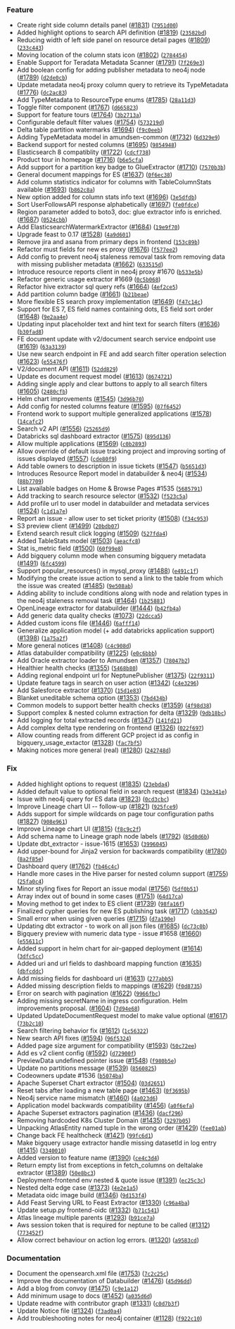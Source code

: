 ### Feature
* Create right side column details panel ([#1831](https://github.com/deliveryhero/amundsen/issues/1831)) ([`7951d00`](https://github.com/deliveryhero/amundsen/commit/7951d000a853342430e067547406f03fa5daef3f))
* Added highlight options to search API definition ([#1819](https://github.com/deliveryhero/amundsen/issues/1819)) ([`23582bd`](https://github.com/deliveryhero/amundsen/commit/23582bd5581d5fd89d5317c6e715b4b28aeb2f87))
* Reducing width of left side panel on resource detail pages ([#1809](https://github.com/deliveryhero/amundsen/issues/1809)) ([`233c443`](https://github.com/deliveryhero/amundsen/commit/233c443d322131d763d046b78ae619490ced0e6f))
* Moving location of the column stats icon ([#1802](https://github.com/deliveryhero/amundsen/issues/1802)) ([`2784454`](https://github.com/deliveryhero/amundsen/commit/2784454259eee53f193bc451568565cf086bdba2))
* Enable Support for Teradata Metadata Scanner ([#1791](https://github.com/deliveryhero/amundsen/issues/1791)) ([`7f269e3`](https://github.com/deliveryhero/amundsen/commit/7f269e336449cdaf0159379b12d9bb7cda203326))
* Add boolean config for adding publisher metadata to neo4j node ([#1789](https://github.com/deliveryhero/amundsen/issues/1789)) ([`d2de0cb`](https://github.com/deliveryhero/amundsen/commit/d2de0cb34666d7c923f75e62587f70c5a8ab3933))
* Update metadata neo4j proxy column query to retrieve its TypeMetadata ([#1776](https://github.com/deliveryhero/amundsen/issues/1776)) ([`dc2ac83`](https://github.com/deliveryhero/amundsen/commit/dc2ac83080c8fc1e2db36cf55495844b6735e5ea))
* Add TypeMetadata to ResourceType enums ([#1785](https://github.com/deliveryhero/amundsen/issues/1785)) ([`28a11d3`](https://github.com/deliveryhero/amundsen/commit/28a11d35ff17ec30d0da8908bd9945ebe670e63f))
* Toggle filter component ([#1767](https://github.com/deliveryhero/amundsen/issues/1767)) ([`d665823`](https://github.com/deliveryhero/amundsen/commit/d665823ad16d5eee16dcd1a2194b2d43dd010719))
* Support for feature tours ([#1764](https://github.com/deliveryhero/amundsen/issues/1764)) ([`3b2713a`](https://github.com/deliveryhero/amundsen/commit/3b2713a0d35e012131a65720ac4a92c0eb7e8be6))
* Configurable default filter values ([#1754](https://github.com/deliveryhero/amundsen/issues/1754)) ([`573219d`](https://github.com/deliveryhero/amundsen/commit/573219dbb1cff08b8a4df2578eb5ec7339ef5a95))
* Delta table partition watermarks ([#1694](https://github.com/deliveryhero/amundsen/issues/1694)) ([`f9c0eeb`](https://github.com/deliveryhero/amundsen/commit/f9c0eeb02dba4705c0b2f52f3d79246c06e4bced))
* Adding TypeMetadata model in amundsen-common ([#1732](https://github.com/deliveryhero/amundsen/issues/1732)) ([`6d329e9`](https://github.com/deliveryhero/amundsen/commit/6d329e99c488222ed110539cf3a860ead32076a3))
* Backend support for nested columns ([#1695](https://github.com/deliveryhero/amundsen/issues/1695)) ([`9854948`](https://github.com/deliveryhero/amundsen/commit/98549484befea6e72a5d160038c8b36b39af0564))
* Elasticsearch 8 compatiblity ([#1722](https://github.com/deliveryhero/amundsen/issues/1722)) ([`cdcf738`](https://github.com/deliveryhero/amundsen/commit/cdcf738fe84631e0b55a0e8b79b0bd26963c58c0))
* Product tour in homepage ([#1716](https://github.com/deliveryhero/amundsen/issues/1716)) ([`b6e5cfa`](https://github.com/deliveryhero/amundsen/commit/b6e5cfa829948e359b94f66223915a9ac648f5a6))
* Add support for a partition key badge to GlueExtractor ([#1710](https://github.com/deliveryhero/amundsen/issues/1710)) ([`7570b3b`](https://github.com/deliveryhero/amundsen/commit/7570b3b31335fc8074656118d724d0231c777bfb))
* General document mappings for ES ([#1637](https://github.com/deliveryhero/amundsen/issues/1637)) ([`0f6ec38`](https://github.com/deliveryhero/amundsen/commit/0f6ec38548492cb6eb328b451b656613d3c17df6))
* Add column statistics indicator for columns with TableColumnStats available ([#1693](https://github.com/deliveryhero/amundsen/issues/1693)) ([`b862c8a`](https://github.com/deliveryhero/amundsen/commit/b862c8ac6c7cb9f32ed04b42afe407d21aefddaf))
* New option added for column stats info text ([#1696](https://github.com/deliveryhero/amundsen/issues/1696)) ([`3e5dfdb`](https://github.com/deliveryhero/amundsen/commit/3e5dfdbbac1bcbaa34d5830bf94c41a35ae80841))
* Sort UserFollowsAPI response alphabetically ([#1697](https://github.com/deliveryhero/amundsen/issues/1697)) ([`fe0fdce`](https://github.com/deliveryhero/amundsen/commit/fe0fdce5d81f93b5294889c0c33eddc701121ab3))
* Region parameter added to boto3, doc: glue extractor info is enriched. ([#1687](https://github.com/deliveryhero/amundsen/issues/1687)) ([`0524cbb`](https://github.com/deliveryhero/amundsen/commit/0524cbbb4cf46ff34b7d11d9df9791ff29fcce72))
* Add ElasticsearchWatermarkExtractor ([#1684](https://github.com/deliveryhero/amundsen/issues/1684)) ([`19e9f70`](https://github.com/deliveryhero/amundsen/commit/19e9f7066c7908c9ee7866026190b1ac1baf3779))
* Upgrade feast to 0.17 ([#1528](https://github.com/deliveryhero/amundsen/issues/1528)) ([`4a9d601`](https://github.com/deliveryhero/amundsen/commit/4a9d60176767c4d68d1cad5b093320ea22e26a49))
* Remove jira and asana from primary deps in frontend ([`153c89b`](https://github.com/deliveryhero/amundsen/commit/153c89b59a043672dd90837b551659db55df93fa))
* Refactor must fields for new es proxy ([#1676](https://github.com/deliveryhero/amundsen/issues/1676)) ([`f577ee2`](https://github.com/deliveryhero/amundsen/commit/f577ee202c1341c5ceb29f9490e8d28b4fe53160))
* Add config to prevent neo4j staleness removal task from removing data with missing publisher metadata ([#1662](https://github.com/deliveryhero/amundsen/issues/1662)) ([`633515d`](https://github.com/deliveryhero/amundsen/commit/633515daae9435dfe98b08ffd930fce87bb284e3))
* Introduce resource reports client in neo4j proxy #1670 ([`b533e5b`](https://github.com/deliveryhero/amundsen/commit/b533e5bb2203a6250e38bb1e4a79c7d88d1497e3))
* Refactor generic usage extractor #1669 ([`0c5b068`](https://github.com/deliveryhero/amundsen/commit/0c5b06804710e2b6aebbc1f1f800e9febbafbcaf))
* Refactor hive extractor sql query refs ([#1664](https://github.com/deliveryhero/amundsen/issues/1664)) ([`4ef2ce5`](https://github.com/deliveryhero/amundsen/commit/4ef2ce53acfb599e60252e2ed2bc92d10c476fb3))
* Add partition column badge ([#1661](https://github.com/deliveryhero/amundsen/issues/1661)) ([`b21beae`](https://github.com/deliveryhero/amundsen/commit/b21beaefb1378c3d41936f483a61d8234c6feb35))
* More flexible ES search proxy implementation ([#1649](https://github.com/deliveryhero/amundsen/issues/1649)) ([`f47c14c`](https://github.com/deliveryhero/amundsen/commit/f47c14ca6c6726be4e5b9036ce26440c57ab8c7d))
* Support for ES 7, ES field names containing dots, ES field sort order ([#1648](https://github.com/deliveryhero/amundsen/issues/1648)) ([`9e2aa4e`](https://github.com/deliveryhero/amundsen/commit/9e2aa4e0b093d1875cf37028ac64e5e588be2b8b))
* Updating input placeholder text and hint text for search filters ([#1636](https://github.com/deliveryhero/amundsen/issues/1636)) ([`b30fad8`](https://github.com/deliveryhero/amundsen/commit/b30fad8f5feac886108da6be5faaefc545b2b299))
* FE document update with v2/document search service endpoint use ([#1619](https://github.com/deliveryhero/amundsen/issues/1619)) ([`63a3139`](https://github.com/deliveryhero/amundsen/commit/63a3139080600d630c4d7db4d53f8c7d3b0c7403))
* Use new search endpoint in FE and add search filter operation selection ([#1623](https://github.com/deliveryhero/amundsen/issues/1623)) ([`e55476f`](https://github.com/deliveryhero/amundsen/commit/e55476f590d9e2c901a4bf2487559f64d9128a1f))
* V2/document API ([#1611](https://github.com/deliveryhero/amundsen/issues/1611)) ([`52dd829`](https://github.com/deliveryhero/amundsen/commit/52dd82975ca24f77c4e8aad43de00bec6016dcb5))
* Update es document request model ([#1613](https://github.com/deliveryhero/amundsen/issues/1613)) ([`8674721`](https://github.com/deliveryhero/amundsen/commit/86747215ac75f6e263b71055d1e9d1a530c1e6e5))
* Adding single apply and clear buttons to apply to all search filters ([#1605](https://github.com/deliveryhero/amundsen/issues/1605)) ([`2480cfb`](https://github.com/deliveryhero/amundsen/commit/2480cfbd5150576a33b6949f164844f31b58f08e))
* Helm chart improvements ([#1545](https://github.com/deliveryhero/amundsen/issues/1545)) ([`3d96b70`](https://github.com/deliveryhero/amundsen/commit/3d96b70cdf3d40099ee16c484ea2b9ca99c1ca83))
* Add config for nested columns feature ([#1595](https://github.com/deliveryhero/amundsen/issues/1595)) ([`07f6452`](https://github.com/deliveryhero/amundsen/commit/07f64520eb6fd85ed542469d26df22cb1f489c26))
* Frontend work to support multiple generalized applications ([#1578](https://github.com/deliveryhero/amundsen/issues/1578)) ([`14cafc2`](https://github.com/deliveryhero/amundsen/commit/14cafc2d4cf7ecc5f5abdccb7d441f47644f7d21))
* Search v2 API ([#1556](https://github.com/deliveryhero/amundsen/issues/1556)) ([`25265d9`](https://github.com/deliveryhero/amundsen/commit/25265d9cbae7f6c28ad09923f302994b128620df))
* Databricks sql dashboard extractor ([#1575](https://github.com/deliveryhero/amundsen/issues/1575)) ([`895d136`](https://github.com/deliveryhero/amundsen/commit/895d136eae4860d81042137a4a1150f868e99e05))
* Allow multiple applications ([#1569](https://github.com/deliveryhero/amundsen/issues/1569)) ([`c0b2893`](https://github.com/deliveryhero/amundsen/commit/c0b28938942242a09d1ec275a312d79722227e24))
* Allow override of default issue tracking project and improving sorting of issues displayed ([#1557](https://github.com/deliveryhero/amundsen/issues/1557)) ([`cde80f9`](https://github.com/deliveryhero/amundsen/commit/cde80f95fd4b40c3ab73abafece128c7acb73eb5))
* Add table owners to description in issue tickets ([#1547](https://github.com/deliveryhero/amundsen/issues/1547)) ([`b5651d3`](https://github.com/deliveryhero/amundsen/commit/b5651d38fc7e2f396faa746896f5e37ae4f9ee11))
* Introduces Resource Report model in databuilder & neo4j ([#1534](https://github.com/deliveryhero/amundsen/issues/1534)) ([`88b7709`](https://github.com/deliveryhero/amundsen/commit/88b7709023b3a8efc8b6c59a0919aa36a9af6067))
* List available badges on Home & Browse Pages #1535 ([`5685791`](https://github.com/deliveryhero/amundsen/commit/5685791bf91233bd1e6b18301f3c4f329d422d5b))
* Add tracking to search resource selector ([#1532](https://github.com/deliveryhero/amundsen/issues/1532)) ([`f523c5a`](https://github.com/deliveryhero/amundsen/commit/f523c5a99ccdc6ccfde031ab953722ece6b69ced))
* Add profile url to user model in databuilder and metadata services ([#1524](https://github.com/deliveryhero/amundsen/issues/1524)) ([`c1d1a7e`](https://github.com/deliveryhero/amundsen/commit/c1d1a7e474d4935b3f988ebe8edce08cc9f1a77b))
* Report an issue - allow user to set ticket priority ([#1508](https://github.com/deliveryhero/amundsen/issues/1508)) ([`f34c953`](https://github.com/deliveryhero/amundsen/commit/f34c95380a730445c1a7d1035cf0dbe969818d0c))
* S3 preview client ([#1499](https://github.com/deliveryhero/amundsen/issues/1499)) ([`20bdb07`](https://github.com/deliveryhero/amundsen/commit/20bdb07aca9e697d656853ee427933048b70d47e))
* Extend search result click logging ([#1509](https://github.com/deliveryhero/amundsen/issues/1509)) ([`527fda4`](https://github.com/deliveryhero/amundsen/commit/527fda4b87415a0b9343f53b51f783fa42481f95))
* Added TableStats model ([#1503](https://github.com/deliveryhero/amundsen/issues/1503)) ([`aeacfc8`](https://github.com/deliveryhero/amundsen/commit/aeacfc8e79793b92e81695e47e78194a888fcf04))
* Stat is_metric field ([#1500](https://github.com/deliveryhero/amundsen/issues/1500)) ([`60f99e8`](https://github.com/deliveryhero/amundsen/commit/60f99e8d8db034871cc62ac3d417551be9de1fb0))
* Add bigquery column mode when consuming bigquery metadata ([#1491](https://github.com/deliveryhero/amundsen/issues/1491)) ([`6fc4599`](https://github.com/deliveryhero/amundsen/commit/6fc4599fc0a7a022ff8bb590fa1ba5dad66f3082))
* Support popular_resources() in mysql_proxy ([#1488](https://github.com/deliveryhero/amundsen/issues/1488)) ([`e491c1f`](https://github.com/deliveryhero/amundsen/commit/e491c1f71e8dc85c24dcb6a3f2f11579ce2bcd7b))
* Modifying the create issue action to send a link to the table from which the issue was created ([#1485](https://github.com/deliveryhero/amundsen/issues/1485)) ([`9e508ab`](https://github.com/deliveryhero/amundsen/commit/9e508ab02b9f0a3e4ae62ed06fc03fc7c35ea2fb))
* Adding ability to include conditions along with node and relation types in the neo4j staleness removal task ([#1464](https://github.com/deliveryhero/amundsen/issues/1464)) ([`1b25881`](https://github.com/deliveryhero/amundsen/commit/1b2588158bf2a568441a2a3cbf8b9735de4d3079))
* OpenLineage extractor for databuilder ([#1444](https://github.com/deliveryhero/amundsen/issues/1444)) ([`b42fb4a`](https://github.com/deliveryhero/amundsen/commit/b42fb4a72379e6b346ad69a8454489c45ed9fafe))
* Add generic data quality checks ([#1073](https://github.com/deliveryhero/amundsen/issues/1073)) ([`22dcca5`](https://github.com/deliveryhero/amundsen/commit/22dcca55d1348de677c33de5af5b62528e4cf2b6))
* Added custom icons file ([#1446](https://github.com/deliveryhero/amundsen/issues/1446)) ([`6afff14`](https://github.com/deliveryhero/amundsen/commit/6afff143a72d43dfce2a4cdef97e624bc60fd745))
* Generalize application model (+ add databricks application support) ([#1398](https://github.com/deliveryhero/amundsen/issues/1398)) ([`1a75a2f`](https://github.com/deliveryhero/amundsen/commit/1a75a2f16648e73698b8b6b21641ed8d2e4c5c0e))
* More general notices ([#1408](https://github.com/deliveryhero/amundsen/issues/1408)) ([`c4c908d`](https://github.com/deliveryhero/amundsen/commit/c4c908df7a14e72058932f4d597656df5a926f48))
* Atlas databuilder compatibility ([#1225](https://github.com/deliveryhero/amundsen/issues/1225)) ([`e0c6bbb`](https://github.com/deliveryhero/amundsen/commit/e0c6bbba06ab5fe2b4c237495c1da7593dee0ec6))
* Add Oracle extractor loader to Amundsen ([#1357](https://github.com/deliveryhero/amundsen/issues/1357)) ([`78047b2`](https://github.com/deliveryhero/amundsen/commit/78047b22e3eaf588c9de9e2f9541bba9c03409ef))
* Healthier health checks ([#1355](https://github.com/deliveryhero/amundsen/issues/1355)) ([`5468b80`](https://github.com/deliveryhero/amundsen/commit/5468b80da6a650e0359a8992cbd8c0453e8866b0))
* Adding regional endpoint url for NeptunePublisher ([#1375](https://github.com/deliveryhero/amundsen/issues/1375)) ([`22f9311`](https://github.com/deliveryhero/amundsen/commit/22f9311de1a887684198bc284d292c260db6dc6a))
* Update feature tags in search on user action ([#1342](https://github.com/deliveryhero/amundsen/issues/1342)) ([`c4e3296`](https://github.com/deliveryhero/amundsen/commit/c4e3296c1059d4b2b97d0d40eabc157428c3835a))
* Add Salesforce extractor ([#1370](https://github.com/deliveryhero/amundsen/issues/1370)) ([`15d1e83`](https://github.com/deliveryhero/amundsen/commit/15d1e83e25a760ca8c0cfd55b112e9fe16172696))
* Blanket uneditable schema option ([#1353](https://github.com/deliveryhero/amundsen/issues/1353)) ([`7bd434b`](https://github.com/deliveryhero/amundsen/commit/7bd434bf798fff029f69ac135ce16229f1cce448))
* Common models to support better health checks ([#1359](https://github.com/deliveryhero/amundsen/issues/1359)) ([`4f98d38`](https://github.com/deliveryhero/amundsen/commit/4f98d3884854a368e4634856007da5c82019555c))
* Support complex & nested column extraction for delta ([#1329](https://github.com/deliveryhero/amundsen/issues/1329)) ([`9db18bc`](https://github.com/deliveryhero/amundsen/commit/9db18bc080aaa79bb45e73f5fe3805c73c0f780c))
* Add logging for total extracted records ([#1347](https://github.com/deliveryhero/amundsen/issues/1347)) ([`141fd21`](https://github.com/deliveryhero/amundsen/commit/141fd210510695f6162ef58cdce26ddb0b2d1dc3))
* Add complex delta type rendering on frontend ([#1326](https://github.com/deliveryhero/amundsen/issues/1326)) ([`022f697`](https://github.com/deliveryhero/amundsen/commit/022f697d78257b7a754b6d54e495da9f63821971))
* Allow counting reads from different GCP project id as config in bigquery_usage_extactor ([#1328](https://github.com/deliveryhero/amundsen/issues/1328)) ([`fac7bf5`](https://github.com/deliveryhero/amundsen/commit/fac7bf5b6b42162d00fb4c4291b437448f45364f))
* Making notices more general (real) ([#1280](https://github.com/deliveryhero/amundsen/issues/1280)) ([`242748d`](https://github.com/deliveryhero/amundsen/commit/242748dae8097a19b5e57aa8f7d4e597d926b8bf))

### Fix
* Added highlight options to request ([#1835](https://github.com/deliveryhero/amundsen/issues/1835)) ([`23ebda4`](https://github.com/deliveryhero/amundsen/commit/23ebda447e37fd01deae701e118627ca449aa1bc))
* Added default value to optional field in search request ([#1834](https://github.com/deliveryhero/amundsen/issues/1834)) ([`33e341e`](https://github.com/deliveryhero/amundsen/commit/33e341ed52825cc4ffa734a4c33f5e3e2526ccff))
* Issue with neo4j query for ES data ([#1823](https://github.com/deliveryhero/amundsen/issues/1823)) ([`0cd3cbc`](https://github.com/deliveryhero/amundsen/commit/0cd3cbc82820928587ae74f247b3a0b3b400ae6f))
* Improve Lineage chart UI -- follow-up ([#1821](https://github.com/deliveryhero/amundsen/issues/1821)) ([`925fce9`](https://github.com/deliveryhero/amundsen/commit/925fce9c6ae72a125d783dd94eacae93e2383abd))
* Adds support for simple wildcards on page tour configuration paths ([#1827](https://github.com/deliveryhero/amundsen/issues/1827)) ([`908e961`](https://github.com/deliveryhero/amundsen/commit/908e96147a1b8d7e963c314e8d16cb6c2da4e695))
* Improve Lineage chart UI ([#1815](https://github.com/deliveryhero/amundsen/issues/1815)) ([`f8c9c2f`](https://github.com/deliveryhero/amundsen/commit/f8c9c2f62a8e33f9bb2fc028b391640e5029c0c5))
* Add schema name to Lineage graph node labels ([#1792](https://github.com/deliveryhero/amundsen/issues/1792)) ([`85d0d6b`](https://github.com/deliveryhero/amundsen/commit/85d0d6b5dbb87ec52ff0d74a3824a8e3ab94aa6a))
* Update dbt_extractor - issue-1615 ([#1653](https://github.com/deliveryhero/amundsen/issues/1653)) ([`3996045`](https://github.com/deliveryhero/amundsen/commit/3996045d21ecd80de4a52cbc6e45f9c89b086242))
* Add upper-bound for Jinja2 version for backwards compatibility ([#1780](https://github.com/deliveryhero/amundsen/issues/1780)) ([`8a2f85e`](https://github.com/deliveryhero/amundsen/commit/8a2f85e8ceae2f16ddfafd81da4c64fb37205f13))
* Dashboard query ([#1762](https://github.com/deliveryhero/amundsen/issues/1762)) ([`fb46c4c`](https://github.com/deliveryhero/amundsen/commit/fb46c4cf6654aecb05e72a3463bfa2615e680f2e))
* Handle more cases in the Hive parser for nested column support ([#1755](https://github.com/deliveryhero/amundsen/issues/1755)) ([`25fa0c4`](https://github.com/deliveryhero/amundsen/commit/25fa0c4016c96b8858ec21297a0887885aa9939a))
* Minor styling fixes for Report an issue modal ([#1756](https://github.com/deliveryhero/amundsen/issues/1756)) ([`5df0b51`](https://github.com/deliveryhero/amundsen/commit/5df0b51cc923a571cf1214aed134e4fcb00531a4))
* Array index out of bound in some cases ([#1751](https://github.com/deliveryhero/amundsen/issues/1751)) ([`64d17ca`](https://github.com/deliveryhero/amundsen/commit/64d17caa6cfb8532ceb65f7236ba1876f4f442ea))
* Moving method to get index to ES client ([#1739](https://github.com/deliveryhero/amundsen/issues/1739)) ([`98fa16f`](https://github.com/deliveryhero/amundsen/commit/98fa16f59294b5e0859a1059d94be8316245cca4))
* Finalized cypher queries for new ES publishing task ([#1717](https://github.com/deliveryhero/amundsen/issues/1717)) ([`cbb3542`](https://github.com/deliveryhero/amundsen/commit/cbb35423fac1a1aac1e02ac9de33e62ddd8c350c))
* Small error when using given queries ([#1715](https://github.com/deliveryhero/amundsen/issues/1715)) ([`d7a190e`](https://github.com/deliveryhero/amundsen/commit/d7a190e09cf587fed2be256501d91d683b738766))
* Updating dbt extractor - to work on all json files ([#1685](https://github.com/deliveryhero/amundsen/issues/1685)) ([`dc73c0b`](https://github.com/deliveryhero/amundsen/commit/dc73c0bef20dd3d9272f34254ca65a89cfc4eb87))
* Bigquery preview with numeric data type - issue #1658 ([#1660](https://github.com/deliveryhero/amundsen/issues/1660)) ([`e55611c`](https://github.com/deliveryhero/amundsen/commit/e55611c6416fc77d0f90dedc586cff01750b4010))
* Added support in helm chart for air-gapped deployment ([#1614](https://github.com/deliveryhero/amundsen/issues/1614)) ([`3dfc5cc`](https://github.com/deliveryhero/amundsen/commit/3dfc5cc05e2bc1112dfff5d803a79a40458659ea))
* Added uri and url fields to dashboard mapping function ([#1635](https://github.com/deliveryhero/amundsen/issues/1635)) ([`dbfcddc`](https://github.com/deliveryhero/amundsen/commit/dbfcddcd3f3b2e365c683055684caa9e07796142))
* Add missing fields for dashboard uri ([#1631](https://github.com/deliveryhero/amundsen/issues/1631)) ([`277abb5`](https://github.com/deliveryhero/amundsen/commit/277abb5f74beea7c844dc4ab553ddffbcae726d0))
* Added missing description fields to mappings ([#1629](https://github.com/deliveryhero/amundsen/issues/1629)) ([`f0d8735`](https://github.com/deliveryhero/amundsen/commit/f0d8735d701fcce9207a7c63ffc887f8f82c92a2))
* Error on search with pagination ([#1622](https://github.com/deliveryhero/amundsen/issues/1622)) ([`9966fbc`](https://github.com/deliveryhero/amundsen/commit/9966fbce15f275ba99af80bfec91906c0192927c))
* Adding missing secretName in ingress configuration.  Helm improvements proposal. ([#1604](https://github.com/deliveryhero/amundsen/issues/1604)) ([`7d94e68`](https://github.com/deliveryhero/amundsen/commit/7d94e68c6166c8867156184a9d78f7efcf4e37be))
* Updated UpdateDocumentRequest model to make value optional ([#1617](https://github.com/deliveryhero/amundsen/issues/1617)) ([`73b2c10`](https://github.com/deliveryhero/amundsen/commit/73b2c10a9aa6a55c1d7d88ff1e2e53c39273e55f))
* Search filtering behavior fix ([#1612](https://github.com/deliveryhero/amundsen/issues/1612)) ([`1c56322`](https://github.com/deliveryhero/amundsen/commit/1c56322b4260f157e162bf5cf78472472f2a9dbc))
* New search API fixes ([#1594](https://github.com/deliveryhero/amundsen/issues/1594)) ([`96f5324`](https://github.com/deliveryhero/amundsen/commit/96f53241d4be105953fa97b4832b1cfad6410a2e))
* Added page size argument for compatibility ([#1593](https://github.com/deliveryhero/amundsen/issues/1593)) ([`50c72ee`](https://github.com/deliveryhero/amundsen/commit/50c72ee082ec14ac06f4f6a962e7f9830869b103))
* Add es v2 client config ([#1592](https://github.com/deliveryhero/amundsen/issues/1592)) ([`d72900f`](https://github.com/deliveryhero/amundsen/commit/d72900f2a68d4383cdc99ee317628fb2a00160b9))
* PreviewData undefined pointer issue ([#1548](https://github.com/deliveryhero/amundsen/issues/1548)) ([`f980b5e`](https://github.com/deliveryhero/amundsen/commit/f980b5e8327178859ea36311632f8facb5d222a4))
* Update no partitions message ([#1539](https://github.com/deliveryhero/amundsen/issues/1539)) ([`8560825`](https://github.com/deliveryhero/amundsen/commit/85608250d130fbd76ef5538924123a8209f10c13))
* Codeowners update #1536 ([`b5074ba`](https://github.com/deliveryhero/amundsen/commit/b5074bac94ba35e687116595e0bfd20e5bf1fbe8))
* Apache Superset Chart extractor ([#1504](https://github.com/deliveryhero/amundsen/issues/1504)) ([`03d2651`](https://github.com/deliveryhero/amundsen/commit/03d26514c18a5a520d54b0625558cc651bf521e6))
* Reset tabs after loading a new table page ([#1463](https://github.com/deliveryhero/amundsen/issues/1463)) ([`0f3695b`](https://github.com/deliveryhero/amundsen/commit/0f3695bab716f5de1e4be62641cdbb6ec16e6f06))
* Neo4j service name mismatch ([#1460](https://github.com/deliveryhero/amundsen/issues/1460)) ([`4a023d6`](https://github.com/deliveryhero/amundsen/commit/4a023d6ffd79c4d074fa5265aacfd6ce09d26989))
* Application model backwards compatibility ([#1456](https://github.com/deliveryhero/amundsen/issues/1456)) ([`a0f6efa`](https://github.com/deliveryhero/amundsen/commit/a0f6efafaabae6c5bb43250c2e10eec8f07f8edc))
* Apache Superset extractors pagination ([#1436](https://github.com/deliveryhero/amundsen/issues/1436)) ([`dacf296`](https://github.com/deliveryhero/amundsen/commit/dacf29672b5d46bc07fc405ea08cbf0d7e86c111))
* Removing hardcoded K8s Cluster Domain ([#1435](https://github.com/deliveryhero/amundsen/issues/1435)) ([`3297b05`](https://github.com/deliveryhero/amundsen/commit/3297b055f5c8de9221d7496234bcb19832c0cf25))
* Unpacking AtlasEntity named tuple in the wrong order ([#1429](https://github.com/deliveryhero/amundsen/issues/1429)) ([`fee01ab`](https://github.com/deliveryhero/amundsen/commit/fee01ab7aabf074c90e8be5fee1ddf10e8935040))
* Change back FE healthcheck ([#1421](https://github.com/deliveryhero/amundsen/issues/1421)) ([`99fc6d1`](https://github.com/deliveryhero/amundsen/commit/99fc6d1bf6125d6bfb99397085ffdf1dbffbfe00))
* Make bigquery usage extractor handle missing datasetId in log entry ([#1415](https://github.com/deliveryhero/amundsen/issues/1415)) ([`3340010`](https://github.com/deliveryhero/amundsen/commit/33400103e6d0dfd5087cd3b709adf54b83455bb2))
* Added version to feature name ([#1390](https://github.com/deliveryhero/amundsen/issues/1390)) ([`ce4c3d4`](https://github.com/deliveryhero/amundsen/commit/ce4c3d43ea141cc2cef60c5f06173c269362454e))
* Return empty list from exceptions in fetch_columns on deltalake extractor ([#1389](https://github.com/deliveryhero/amundsen/issues/1389)) ([`50e8bc3`](https://github.com/deliveryhero/amundsen/commit/50e8bc37251bd27d9bde0b969308015e5a43bacd))
* Deployment-frontend env nested & quote issue ([#1391](https://github.com/deliveryhero/amundsen/issues/1391)) ([`ec25c3c`](https://github.com/deliveryhero/amundsen/commit/ec25c3c9b32f97485b5d7e50818ec604383b81a0))
* Nested delta edge case ([#1373](https://github.com/deliveryhero/amundsen/issues/1373)) ([`4e2e1a5`](https://github.com/deliveryhero/amundsen/commit/4e2e1a59c8fc2c3ddccaae7984a5bae5f7816023))
* Metadata oidc image build ([#1346](https://github.com/deliveryhero/amundsen/issues/1346)) ([`9d153f4`](https://github.com/deliveryhero/amundsen/commit/9d153f4ad0d4bfba789345c045f6ba9a3151a053))
* Add Feast Serving URL to Feast Extractor ([#1330](https://github.com/deliveryhero/amundsen/issues/1330)) ([`c96a4ba`](https://github.com/deliveryhero/amundsen/commit/c96a4bac78a58a7aae12ee1ba2a6b3faff20ce49))
* Update setup.py frontend-oidc ([#1332](https://github.com/deliveryhero/amundsen/issues/1332)) ([`b71c541`](https://github.com/deliveryhero/amundsen/commit/b71c5414b39b13094cca120e65e6414062e002b6))
* Atlas lineage multiple parents ([#1293](https://github.com/deliveryhero/amundsen/issues/1293)) ([`b91ce7a`](https://github.com/deliveryhero/amundsen/commit/b91ce7ab288c980e9083d3e801a453a00d83dac1))
* Aws session token that is required for neptune to be called ([#1312](https://github.com/deliveryhero/amundsen/issues/1312)) ([`773452f`](https://github.com/deliveryhero/amundsen/commit/773452feb8d95face212a39ec34efa328a2a01c6))
* Allow correct behaviour on action log errors. ([#1320](https://github.com/deliveryhero/amundsen/issues/1320)) ([`a9583cd`](https://github.com/deliveryhero/amundsen/commit/a9583cdde25c8c0bec812dc7392a4da1f2d1d3a6))

### Documentation
* Document the opensearch.xml file ([#1753](https://github.com/deliveryhero/amundsen/issues/1753)) ([`7c2c25c`](https://github.com/deliveryhero/amundsen/commit/7c2c25c9fc338cc1a201a53f5242ae8fadd2279f))
* Improve the documentation of Databuilder ([#1476](https://github.com/deliveryhero/amundsen/issues/1476)) ([`45d96dd`](https://github.com/deliveryhero/amundsen/commit/45d96dd8cfa0a92c06b0b84b791150a5603dbeee))
* Add a blog from convoy ([#1475](https://github.com/deliveryhero/amundsen/issues/1475)) ([`c9e1a12`](https://github.com/deliveryhero/amundsen/commit/c9e1a12d995dd91423fb3c83cc734f67537ac94b))
* Add minimum usage to docs ([#1452](https://github.com/deliveryhero/amundsen/issues/1452)) ([`a035d6d`](https://github.com/deliveryhero/amundsen/commit/a035d6d8142e77cb5290b777568ced66ec3236b6))
* Update readme with contributor graph ([#1331](https://github.com/deliveryhero/amundsen/issues/1331)) ([`c0d7b3f`](https://github.com/deliveryhero/amundsen/commit/c0d7b3f3ba09da96d8e4694207d15cb60a0c5ba5))
* Update Notice file ([#1324](https://github.com/deliveryhero/amundsen/issues/1324)) ([`f3ad0a4`](https://github.com/deliveryhero/amundsen/commit/f3ad0a47c049cb02f1f093f17de2a86cc2dda57e))
* Add troubleshooting notes for neo4j container ([#1128](https://github.com/deliveryhero/amundsen/issues/1128)) ([`f922c10`](https://github.com/deliveryhero/amundsen/commit/f922c10e1deb87d0d7c3a6e2c296f6ad468ae5c1))
